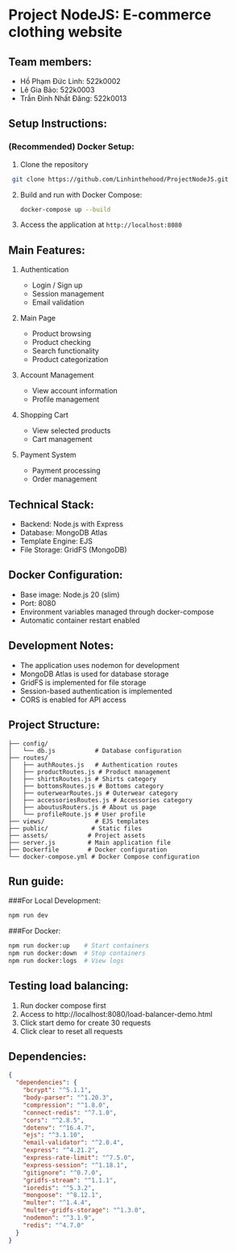 # Project NodeJS: E-commerce clothing website

## Team members:
- Hồ Phạm Đức Linh: 522k0002
- Lê Gia Bảo: 522k0003
- Trần Đinh Nhất Đăng: 522k0013

## Setup Instructions:

### (Recommended) Docker Setup:
1. Clone the repository
  ```bash
   git clone https://github.com/Linhinthehood/ProjectNodeJS.git
  ```
2. Build and run with Docker Compose:
   ```bash
   docker-compose up --build
   ```
3. Access the application at `http://localhost:8080`

## Main Features:
1. Authentication
   - Login / Sign up
   - Session management
   - Email validation

2. Main Page
   - Product browsing
   - Product checking
   - Search functionality
   - Product categorization

3. Account Management
   - View account information
   - Profile management

4. Shopping Cart
   - View selected products
   - Cart management

5. Payment System
   - Payment processing
   - Order management

## Technical Stack:
- Backend: Node.js with Express
- Database: MongoDB Atlas
- Template Engine: EJS
- File Storage: GridFS (MongoDB)

## Docker Configuration:
- Base image: Node.js 20 (slim)
- Port: 8080
- Environment variables managed through docker-compose
- Automatic container restart enabled

## Development Notes:
- The application uses nodemon for development
- MongoDB Atlas is used for database storage
- GridFS is implemented for file storage
- Session-based authentication is implemented
- CORS is enabled for API access

## Project Structure:
```
├── config/
│   └── db.js           # Database configuration
├── routes/
│   ├── authRoutes.js   # Authentication routes
│   ├── productRoutes.js # Product management
│   ├── shirtsRoutes.js # Shirts category
│   ├── bottomsRoutes.js # Bottoms category
│   ├── outerwearRoutes.js # Outerwear category
│   ├── accessoriesRoutes.js # Accessories category
│   ├── aboutusRouters.js # About us page
│   └── profileRoute.js # User profile
├── views/              # EJS templates
├── public/            # Static files
├── assets/           # Project assets
├── server.js         # Main application file
├── Dockerfile        # Docker configuration
└── docker-compose.yml # Docker Compose configuration
```

## Run guide:
###For Local Development:
```bash
npm run dev
```

###For Docker:
```bash
npm run docker:up    # Start containers
npm run docker:down  # Stop containers
npm run docker:logs  # View logs
```

## Testing load balancing:
1. Run docker compose first
2. Access to http://localhost:8080/load-balancer-demo.html
3. Click start demo for create 30 requests
4. Click clear to reset all requests

## Dependencies:
```json
{
  "dependencies": {
    "bcrypt": "^5.1.1",
    "body-parser": "^1.20.3",
    "compression": "^1.8.0",
    "connect-redis": "^7.1.0",
    "cors": "^2.8.5",
    "dotenv": "^16.4.7",
    "ejs": "^3.1.10",
    "email-validator": "^2.0.4",
    "express": "^4.21.2",
    "express-rate-limit": "^7.5.0",
    "express-session": "^1.18.1",
    "gitignore": "^0.7.0",
    "gridfs-stream": "^1.1.1",
    "ioredis": "^5.3.2",
    "mongoose": "^8.12.1",
    "multer": "^1.4.4",
    "multer-gridfs-storage": "^1.3.0",
    "nodemon": "^3.1.9",
    "redis": "^4.7.0"
  }
}
```
